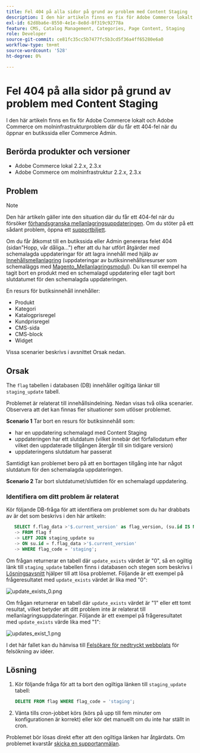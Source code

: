 ```yaml
---
title: Fel 404 på alla sidor på grund av problem med Content Staging
description: I den här artikeln finns en fix för Adobe Commerce lokalt och Adobe Commerce om molninfrastrukturproblem där du får ett 404-fel när du öppnar en butikssida eller Commerce Admin.
exl-id: 62d8ba6e-8550-4e1e-8e8d-8f319c92778a
feature: CMS, Catalog Management, Categories, Page Content, Staging
role: Developer
source-git-commit: ce81fc35cc5b7477fc5b3cd5f36a4ff65280e6a0
workflow-type: tm+mt
source-wordcount: '528'
ht-degree: 0%

---
```


# Fel 404 på alla sidor på grund av problem med Content Staging

I den här artikeln finns en fix för Adobe Commerce lokalt och Adobe Commerce om molninfrastrukturproblem där du får ett 404-fel när du öppnar en butikssida eller Commerce Admin.

## Berörda produkter och versioner

* Adobe Commerce lokal 2.2.x, 2.3.x
* Adobe Commerce om molninfrastruktur 2.2.x, 2.3.x

## Problem

>[!NOTE]
>
>Den här artikeln gäller inte den situation där du får ett 404-fel när du försöker [förhandsgranska mellanlagringsuppdateringen](https://docs.magento.com/user-guide/cms/content-staging-scheduled-update.html#preview-the-scheduled-change). Om du stöter på ett sådant problem, öppna ett [supportbiljett](/help/help-center-guide/help-center/magento-help-center-user-guide.md#submit-ticket).

Om du får åtkomst till en butikssida eller Admin genereras felet 404 (sidan&quot;Hopp, vår dåliga...&quot;) efter att du har utfört åtgärder med schemalagda uppdateringar för att lagra innehåll med hjälp av [Innehållsmellanlagring](https://experienceleague.adobe.com/docs/commerce-admin/content-design/staging/content-staging.html) (uppdateringar av butiksinnehållsresurser som schemaläggs med [Magento\_Mellanlagringsmodul](https://developer.adobe.com/commerce/php/module-reference/)). Du kan till exempel ha tagit bort en produkt med en schemalagd uppdatering eller tagit bort slutdatumet för den schemalagda uppdateringen.

En resurs för butiksinnehåll innehåller:

* Produkt
* Kategori
* Katalogprisregel
* Kundprisregel
* CMS-sida
* CMS-block
* Widget

Vissa scenarier beskrivs i avsnittet Orsak nedan.

## Orsak

The `flag` tabellen i databasen (DB) innehåller ogiltiga länkar till `staging_update` tabell.

Problemet är relaterat till innehållsindelning. Nedan visas två olika scenarier. Observera att det kan finnas fler situationer som utlöser problemet.

**Scenario 1** Tar bort en resurs för butiksinnehåll som:

* har en uppdatering schemalagd med Content Staging
* uppdateringen har ett slutdatum (vilket innebär det förfallodatum efter vilket den uppdaterade tillgången återgår till sin tidigare version)
* uppdateringens slutdatum har passerat

Samtidigt kan problemet bero på att en borttagen tillgång inte har något slutdatum för den schemalagda uppdateringen.

**Scenario 2** Tar bort slutdatumet/sluttiden för en schemalagd uppdatering.

### Identifiera om ditt problem är relaterat

Kör följande DB-fråga för att identifiera om problemet som du har drabbats av är det som beskrivs i den här artikeln:

```sql
   SELECT f.flag_data >'$.current_version' as flag_version, (su.id IS NOT NULL) as update_exists
   -> FROM flag f
   -> LEFT JOIN staging_update su
   -> ON su.id = f.flag_data >'$.current_version'
   -> WHERE flag_code = 'staging';
```

Om frågan returnerar en tabell där `update_exists` värdet är &quot;0&quot;, så en ogiltig länk till `staging_update` tabellen finns i databasen och stegen som beskrivs i [Lösningsavsnitt](#solution) hjälper till att lösa problemet. Följande är ett exempel på frågeresultatet med `update_exists` värdet är lika med &quot;0&quot;:

![update_exists_0.png](assets/update_exists_0.png)

Om frågan returnerar en tabell där `update_exists` värdet är &quot;1&quot; eller ett tomt resultat, vilket betyder att ditt problem inte är relaterat till mellanlagringsuppdateringar. Följande är ett exempel på frågeresultatet med `update_exists` värde lika med &quot;1&quot;:

![updates_exist_1.png](assets/updates_exist_1.png)

I det här fallet kan du hänvisa till [Felsökare för nedtryckt webbplats](/help/troubleshooting/site-down-or-unresponsive/magento-site-down-troubleshooter.md) för felsökning av idéer.

## Lösning

1. Kör följande fråga för att ta bort den ogiltiga länken till `staging_update` tabell:

   ```sql
   DELETE FROM flag WHERE flag_code = 'staging';
   ```

1. Vänta tills cron-jobbet körs (körs på upp till fem minuter om konfigurationen är korrekt) eller kör det manuellt om du inte har ställt in cron.

Problemet bör lösas direkt efter att den ogiltiga länken har åtgärdats. Om problemet kvarstår [skicka en supportanmälan](/help/help-center-guide/help-center/magento-help-center-user-guide.md#submit-ticket).
